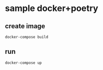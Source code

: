 # sample docker+poetry

## create image

```shell
docker-compose build
```

## run

```shell
docker-compose up
```
